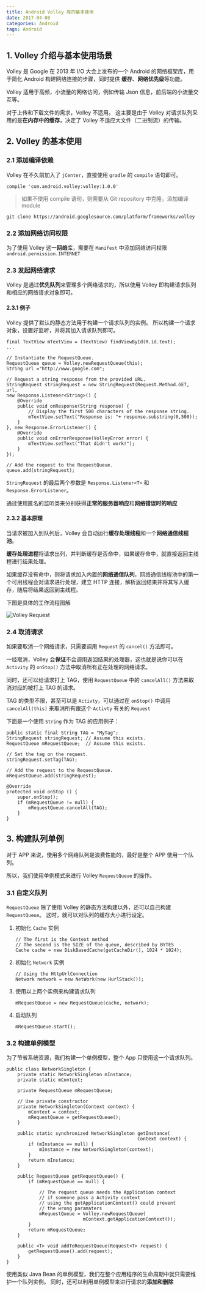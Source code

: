 ```yaml
---
title: Android Volley 库的基本使用
date: 2017-04-08
categories: Android
tags: Android
---
```


## 1. Volley 介绍与基本使用场景

Volley 是 Google 在 2013 年 I/O 大会上发布的一个 Android 的网络框架库，用于简化 Android 构建网络连接的步骤，同时提供 **缓存**、**网络优先级**等功能。

Volley 适用于高频，小流量的网络访问，例如传输 Json 信息，前后端的小流量交互等。

对于上传和下载文件的需求，Volley 不适用。
这主要是由于 Volley 对请求队列采用的是**在内存中的缓存**，决定了 Volley 不适应大文件（二进制流）的传输。

<!-- more -->## 2. Volley 的基本使用

### 2.1 添加编译依赖

Volley 在不久前加入了 `jCenter`，直接使用 `gradle` 的 `compile` 语句即可。

```
compile 'com.android.volley:volley:1.0.0'
```

> 如果不使用 compile 语句，则需要从 Git repository 中克隆，添加编译 module

```
git clone https://android.googlesource.com/platform/frameworks/volley
```

### 2.2 添加网络访问权限

为了使用 Volley 这一**网络**库，需要在 `Manifest` 中添加网络访问权限 `android.permission.INTERNET`

### 2.3 发起网络请求

Volley 是通过**优先队列**来管理多个网络请求的，所以使用 Volley 即构建请求队列和相应的网络请求对象即可。

#### 2.3.1 例子

Volley 提供了默认的静态方法用于构建一个请求队列的实例。
所以构建一个请求对象，设置好监听，并将其加入请求队列即可。

```
final TextView mTextView = (TextView) findViewById(R.id.text);
...

// Instantiate the RequestQueue.
RequestQueue queue = Volley.newRequestQueue(this);
String url ="http://www.google.com";

// Request a string response from the provided URL.
StringRequest stringRequest = new StringRequest(Request.Method.GET,
url,
new Response.Listener<String>() {
    @Override
    public void onResponse(String response) {
        // Display the first 500 characters of the response string.
        mTextView.setText("Response is: "+ response.substring(0,500));
    }
}, new Response.ErrorListener() {
    @Override
    public void onErrorResponse(VolleyError error) {
        mTextView.setText("That didn't work!");
    }
});

// Add the request to the RequestQueue.
queue.add(stringRequest);
```

`StringRequest` 的最后两个参数是 `Response.Listener<T>` 和 `Response.ErrorListener`。

通过使用匿名的监听类来分别获得**正常的服务器响应**和**网络错误时的响应**

#### 2.3.2 基本原理

当请求被加入到队列后，Volley 会自动运行**缓存处理线程**和一个**网络通信线程池**。

**缓存处理进程**将请求出列，并判断缓存是否命中，如果缓存命中，就直接返回主线程进行结果处理。

如果缓存没有命中，则将请求加入内置的**网络通信队列**，网络通信线程池中的第一个可用线程会对请求进行处理，建立 HTTP 连接，解析返回结果并将其写入缓存，随后将结果返回到主线程。

下图是具体的工作流程图解

![Volley Request](http://i2.piimg.com/3b76b51675570a97.png)

### 2.4 取消请求

如果要取消一个网络请求，只需要调用 `Request` 的 `cancel()` 方法即可。

一经取消，Volley 会**保证**不会调用返回结果的处理器，这也就是说你可以在 `Activity` 的 `onStop()` 方法中取消所有正在处理的网络请求。

同时，还可以给请求打上 TAG，使用 `RequestQueue` 中的 `cancelAll()` 方法来取消对应的被打上 TAG 的请求。

TAG 的类型不限，甚至可以是 `Activty`，可以通过在 `onStop()` 中调用 `cancelAll(this)` 来取消所有跟这个 `Activty` 有关的 `Request`

下面是一个使用 `String` 作为 TAG 的应用例子：

```
public static final String TAG = "MyTag";
StringRequest stringRequest; // Assume this exists.
RequestQueue mRequestQueue;  // Assume this exists.

// Set the tag on the request.
stringRequest.setTag(TAG);

// Add the request to the RequestQueue.
mRequestQueue.add(stringRequest);

@Override
protected void onStop () {
    super.onStop();
    if (mRequestQueue != null) {
        mRequestQueue.cancelAll(TAG);
    }
}
```

## 3. 构建队列单例

对于 APP 来说，使用多个网络队列是浪费性能的，最好是整个 APP 使用一个队列。

所以，我们使用单例模式来进行 Volley `RequestQueue` 的操作。

### 3.1 自定义队列

`RequestQueue` 除了使用 Volley 的静态方法构建以外，还可以自己构建 `RequestQueue`。
这时，就可以对队列的缓存大小进行设定。

1. 初始化 `Cache` 实例

    ```
    // The first is the Context method
    // The second is the SIZE of the queue, described by BYTES
    Cache cache = new DiskBasedCache(getCacheDir(), 1024 * 1024);
    ```

2. 初始化 `Network` 实例

    ```
    // Using the HttpUrlConnection
    Network network = new NetWork(new HurlStack());
    ```

3. 使用以上两个实例来构建请求队列

    ```
    mRequestQueue = new RequestQueue(cache, network);
    ```

4. 启动队列

    ```
    mRequestQueue.start();
    ```

### 3.2 构建单例模型

为了节省系统资源，我们构建一个单例模型，整个 App 只使用这一个请求队列。

```
public class NetworkSingleton {
    private static NetworkSingleton mInstance;
    private static mContext;

    private RequestQueue mRequestQueue;

    // Use private constructor
    private NetworkSingleton(Context context) {
        mContext = context;
        mRequestQueue = getRequestQueue();
    }

    public static synchronized NetworkSingleton getInstance(
                                                Context context) {
        if (mInstance == null) {
            mInstance = new NetworkSingleton(context);
        }
        return mInstance;
    }

    public RequestQueue getRequestQueue() {
        if (mRequestQueue == null) {

            // The request queue needs the Application context
            // if someone pass a Activity context
            // using the getApplicationContext() could prevent
            // the wrong paramaters
            mRequestQueue = Volley.newRequestQueue(
                            mContext.getApplicationContext());
        }
        return mRequestQueue;
    }

    public <T> void addToRequestQueue(Request<T> request) {
        getRequestQueue().add(request);
    }
}
```

使用类似 Java Bean 的单例模型，我们在整个应用程序的生命周期中就只需要维护一个队列实例。
同时，还可以利用单例模型来进行请求的**添加和删除**
